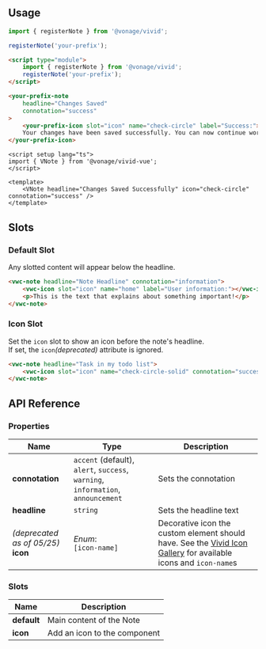 ## Usage

<vwc-tabs gutters="none" activeid="vue-tab">
<vwc-tab label="Web component" id="web-tab"></vwc-tab>
<vwc-tab-panel>

```js
import { registerNote } from '@vonage/vivid';

registerNote('your-prefix');
```

```html preview
<script type="module">
	import { registerNote } from '@vonage/vivid';
	registerNote('your-prefix');
</script>

<your-prefix-note
	headline="Changes Saved"
	connotation="success"
>
	<your-prefix-icon slot="icon" name="check-circle" label="Success:"></your-prefix-icon>
	Your changes have been saved successfully. You can now continue working.
</your-prefix-icon>
```

</vwc-tab-panel>
<vwc-tab label="Vue" id="vue-tab"></vwc-tab>
<vwc-tab-panel>

```vue preview
<script setup lang="ts">
import { VNote } from '@vonage/vivid-vue';
</script>

<template>
	<VNote headline="Changes Saved Successfully" icon="check-circle" connotation="success" />
</template>
```

</vwc-tab-panel>
</vwc-tabs>

## Slots

### Default Slot

Any slotted content will appear below the headline.

```html preview
<vwc-note headline="Note Headline" connotation="information">
	<vwc-icon slot="icon" name="home" label="User information:"></vwc-icon>
	<p>This is the text that explains about something important!</p>
</vwc-note>
```

### Icon Slot

Set the `icon` slot to show an icon before the note's headline.\
If set, the `icon`_(deprecated)_ attribute is ignored.

```html preview
<vwc-note headline="Task in my todo list">
	<vwc-icon slot="icon" name="check-circle-solid" connotation="success" label="Done"></vwc-icon>
</vwc-note>
```

## API Reference

### Properties

<div class="table-wrapper">

| Name                                   | Type                                                                             | Description                                                                                                                              |
| -------------------------------------- | -------------------------------------------------------------------------------- | ---------------------------------------------------------------------------------------------------------------------------------------- |
| **connotation**                        | `accent` (default), `alert`, `success`, `warning`, `information`, `announcement` | Sets the connotation                                                                                                                     |
| **headline**                           | `string`                                                                         | Sets the headline text                                                                                                                   |
| _(deprecated as of 05/25)_<br>**icon** | _Enum_:<br/>`[icon-name]`                                                        | Decorative icon the custom element should have. See the [Vivid Icon Gallery](/icons/icons-gallery/) for available icons and `icon-name`s |

</div>

### Slots

<div class="table-wrapper">

| Name        | Description                  |
| ----------- | ---------------------------- |
| **default** | Main content of the Note     |
| **icon**    | Add an icon to the component |

</div>
